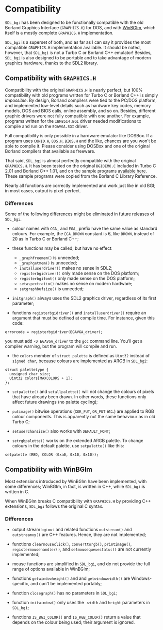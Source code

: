 <!---

  Convert this file with:

  pandoc -V urlcolor=blue compatibility.md -o compatibility.pdf

--->

# Compatibility

`SDL_bgi` has been designed to be functionally compatible with the old
Borland Graphics Interface (`GRAPHICS.H`) for DOS, and with
[WinBGIm](https://winbgim.codecutter.org/), which itself is a mostly
complete `GRAPHICS.H` implementation.

`SDL_bgi` is a superset of both, and as far as I can say it provides
the most compatible `GRAPHICS.H` implementation available. It should
be noted, however, that `SDL_bgi` is not a Turbo C or Borland C++
emulator! Besides, `SDL_bgi` is also designed to be portable and to
take advantage of modern graphics hardware, thanks to the SDL2
library.


## Compatibility with `GRAPHICS.H` 

Compatibility with the original `GRAPHICS.H` is nearly perfect, but
100% compatibility with old programs written for Turbo C or Borland
C++ is simply *impossible*. By design, Borland compilers were tied to
the PC/DOS platform, and implemented low-level details such as
hardware key codes, memory models, DOS and BIOS calls, online
assembly, and so on. Besides, different graphic drivers were not fully
compatible with one another. For example, programs written for the
`IBM8514.BGI` driver needed modifications to compile and run on the
`EGAVGA.BGI` driver.

Full compatibility is only possible in a hardware emulator like
DOSBox.  If a program uses `CONIO.H`, `DOS.H`, `BIOS.H` and the like,
chances are you won't be able to compile it. Please consider using
DOSBox and one of the original Borland compilers that available as
freeware.

That said, `SDL_bgi` is almost perfectly compatible with the original
`GRAPHICS.H`. It has been tested on the original `BGIDEMO.C` included
in Turbo C 2.01 and Borland C++ 1.01, and on the sample programs
[available here](http://winbgim.codecutter.org/V6_0/doc). These sample
programs were copied from the Borland C Library Reference.

Nearly all functions are correctly implemented and work just like in
old BGI; in most cases, output is pixel-perfect.


### Differences

Some of the following differences might be eliminated in future
releases of `SDL_bgi`.

- colour names with `CGA_` and `EGA_` prefix have the same value as
standard colours. For example, the `EGA_BROWN` constant is 6, like
`BROWN`, instead of 20 as in Turbo C or Borland C++;

- these functions may be called, but have no effect:

    -  `_graphfreemem()` is unneeded;
    -  `_graphgetmem()` is unneeded;
    -  `installuserdriver()` makes no sense in SDL2;
    -  `registerbgidriver()` only made sense on the DOS platform;
    -  `registerbgifont()` only made sense on the DOS platform;
    -  `setaspectratio()` makes no sense on modern hardware;
    -  `setgraphbufsize()` is unneeded;

- `initgraph()` always uses the SDL2 graphics driver, regardless of
its first parameter;

- functions `registerbgidriver()` and `installuserdriver()` require an
argument that must be defined at compile time. For instance, given
this code:

````
errorcode = registerbgidriver(EGAVGA_driver);
````

you must add `-D EGAVGA_driver` to the `gcc` command line. You'll get
a compiler warning, but the program will compile and run.

- the `colors` member of `struct palette` is defined as `Uint32`
instead of `signed char`, because colours are implemented as ARGB in
`SDL_bgi`:

````
struct palettetype {
  unsigned char size;
  Uint32 colors[MAXCOLORS + 1];
};
````

- `setpalette()` and `setallpalette()` will not change the colours of
pixels that have already been drawn. In other words, these functions
only affect future drawings (no palette cycling);

- `putimage()` bitwise operations (`XOR_PUT`, `OR_PUT` etc.) are
applied to RGB colour components. This is apparently not the same
behaviour as in old Turbo C;

- `setusercharsize()` also works with `DEFAULT_FONT`;

- `setrgbpalette()` works on the extended ARGB palette. To change
colours in the default palette, use `setpalette()` like this:

````
setpalette (RED, COLOR (0xa0, 0x10, 0x10));
````


## Compatibility with WinBGIm

Most extensions introduced by WinBGIm have been implemented, with some
differences; WinBGIm, in fact, is written in C++, while `SDL_bgi` is
written in C.

When WinBGIm breaks C compatibility with `GRAPHICS.H` by providing C++
extensions, `SDL_bgi` follows the original C syntax.


### Differences

- output stream `bgiout` and related functions `outstream()` and
`outstreamxy()` are C++ features. Hence, they are not implemented;

- functions `clearmouseclick()`, `converttorgb()`, `printimage()`,
`registermousehandler()`, and `setmousequeuestatus()` are not
currently implemented;

- mouse functions are simplified in `SDL_bgi`, and do not provide
the full range of options available in WinBGIm;

- functions `getwindowheight()` and and `getwindowwidth()` are
Windows-specific, and can't be implemented portably;

- function `closegraph()` has no parameters in `SDL_bgi`;

- function `initwindow()` only uses the ` width` and `height`
parameters in `SDL_bgi`;

- functions `IS_BGI_COLOR()` and `IS_RGB_COLOR()` return a value that
depends on the colour being used; their argument is ignored.

